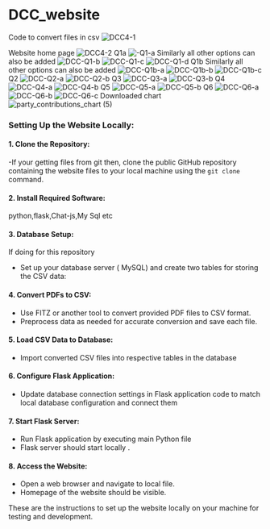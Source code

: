 # DCC_website
Code to convert files in csv
![DCC4-1](https://github.com/LuvAg/DCC_website/assets/143330358/c8ff7bd8-7a24-47ab-9d37-4f9f870c1469)

Website home page
![DCC4-2](https://github.com/LuvAg/DCC_website/assets/143330358/40315f5f-d2cc-4f61-9518-8e68da81eef4)
Q1a
![-Q1-a](https://github.com/LuvAg/DCC_website/assets/143330358/cae0be32-cbff-4745-8f3c-10bef9c4179e)
Similarly all other options can also be added 
![DCC-Q1-b](https://github.com/LuvAg/DCC_website/assets/143330358/cf8b1f8f-2a1c-4929-9d19-80facb071856)
![DCC-Q1-c](https://github.com/LuvAg/DCC_website/assets/143330358/41d67c2c-ab4f-43a9-a0cc-eb045efabb95)
![DCC-Q1-d](https://github.com/LuvAg/DCC_website/assets/143330358/041147af-2d34-4092-9adf-f71810f917ce)
Q1b
Similarly all other options can also be added 
![DCC-Q1b-a](https://github.com/LuvAg/DCC_website/assets/143330358/8fbd7df2-9461-4b77-909c-12640ddc0830)
![DCC-Q1b-b](https://github.com/LuvAg/DCC_website/assets/143330358/76091978-350b-4a27-a38f-12abe5535197)
![DCC-Q1b-c](https://github.com/LuvAg/DCC_website/assets/143330358/f068fb61-47e0-4fc6-a107-e061bbffaa6b)
Q2
![DCC-Q2-a](https://github.com/LuvAg/DCC_website/assets/143330358/819da1b2-1565-4365-b8ee-e2fefc35043f)
![DCC-Q2-b](https://github.com/LuvAg/DCC_website/assets/143330358/ed99a76a-cc54-4bcc-99ea-925c78aa448e)
Q3
![DCC-Q3-a](https://github.com/LuvAg/DCC_website/assets/143330358/e833000d-9b8f-42fe-a68d-cd940a8d4fe5)
![DCC-Q3-b](https://github.com/LuvAg/DCC_website/assets/143330358/05bf6d00-7d15-482c-8ea9-e00180b96d69)
Q4
![DCC-Q4-a](https://github.com/LuvAg/DCC_website/assets/143330358/7793d705-cee6-4820-beac-c072eb3b8396)
![DCC-Q4-b](https://github.com/LuvAg/DCC_website/assets/143330358/19e6f2a1-eba4-4c98-8184-1fa64c976aaf)
Q5
![DCC-Q5-a](https://github.com/LuvAg/DCC_website/assets/143330358/a2be174d-53bd-4d30-8641-2b7525e8e9fd)
![DCC-Q5-b](https://github.com/LuvAg/DCC_website/assets/143330358/e6c606eb-d7f2-47cf-891d-eb6370cda8a8)
Q6
![DCC-Q6-a](https://github.com/LuvAg/DCC_website/assets/143330358/a75635b2-a580-46ae-ad36-a1048e58a35f)
![DCC-Q6-b](https://github.com/LuvAg/DCC_website/assets/143330358/aea2ae9a-38f5-4410-9d0d-203d87c3bf09)
![DCC-Q6-c](https://github.com/LuvAg/DCC_website/assets/143330358/2f5116c4-1845-43ea-ac7d-e789cf293e7e)
Downloaded chart
![party_contributions_chart (5)](https://github.com/LuvAg/DCC_website/assets/143330358/33e3b1e6-dd0d-4aa0-8315-685c1c57b389)
### Setting Up the Website Locally:

#### 1. Clone the Repository:
   -If your getting files from git then, clone the public GitHub repository containing the website files to your local machine using the `git clone` command.

#### 2. Install Required Software:
python,flask,Chat-js,My Sql etc

#### 3. Database Setup:
If doing for this repository
   - Set up your database server ( MySQL) and create two tables for storing the CSV data:
#### 4. Convert PDFs to CSV:
   - Use FITZ or another tool to convert provided PDF files to CSV format.
   - Preprocess data as needed for accurate conversion and save each file.

#### 5. Load CSV Data to Database:
   - Import converted CSV files into respective tables in the database

#### 6. Configure Flask Application:
   - Update database connection settings in Flask application code to match local database configuration and connect them

#### 7. Start Flask Server:
   - Run Flask application by executing main Python file 
   - Flask server should start locally .

#### 8. Access the Website:
   - Open a web browser and navigate to local file.
   - Homepage of the website should be visible.

These are the instructions to set up the website locally on your machine for testing and development.
